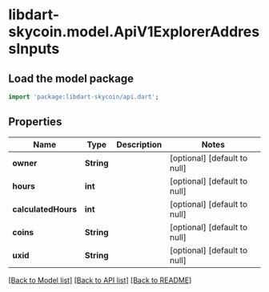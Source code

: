 # libdart-skycoin.model.ApiV1ExplorerAddressInputs

## Load the model package
```dart
import 'package:libdart-skycoin/api.dart';
```

## Properties
Name | Type | Description | Notes
------------ | ------------- | ------------- | -------------
**owner** | **String** |  | [optional] [default to null]
**hours** | **int** |  | [optional] [default to null]
**calculatedHours** | **int** |  | [optional] [default to null]
**coins** | **String** |  | [optional] [default to null]
**uxid** | **String** |  | [optional] [default to null]

[[Back to Model list]](../README.md#documentation-for-models) [[Back to API list]](../README.md#documentation-for-api-endpoints) [[Back to README]](../README.md)


